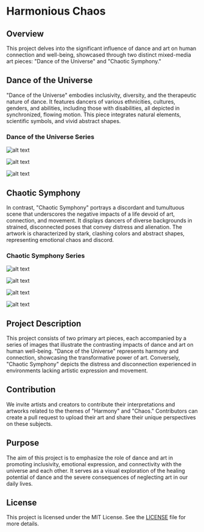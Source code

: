 # Harmonious Chaos

## Overview
This project delves into the significant influence of dance and art on human connection and well-being, showcased through two distinct mixed-media art pieces: "Dance of the Universe" and "Chaotic Symphony."

## Dance of the Universe
"Dance of the Universe" embodies inclusivity, diversity, and the therapeutic nature of dance. It features dancers of various ethnicities, cultures, genders, and abilities, including those with disabilities, all depicted in synchronized, flowing motion. This piece integrates natural elements, scientific symbols, and vivid abstract shapes.


### Dance of the Universe Series
![alt text](<images/DALL·E 2024-06-01 10.31.20 - A vibrant mixed-media art piece titled 'Dance of the Soul,' combining elements of painting, collage, and dance. The artwork features abstract forms an.webp>)

![alt text](<images/DALL·E 2024-06-01 11.25.26 - A high-quality image of a mixed-media art piece titled 'Harmonious Dance,' capturing the essence of inclusivity, diversity, and the healing power of d.webp>)

![alt text](<images/DALL·E 2024-06-01 11.25.19 - A high-quality image of a mixed-media art piece titled 'Harmonious Dance,' capturing the essence of inclusivity, diversity, and the healing power of d.webp>)

## Chaotic Symphony
In contrast, "Chaotic Symphony" portrays a discordant and tumultuous scene that underscores the negative impacts of a life devoid of art, connection, and movement. It displays dancers of diverse backgrounds in strained, disconnected poses that convey distress and alienation. The artwork is characterized by stark, clashing colors and abstract shapes, representing emotional chaos and discord.




### Chaotic Symphony Series
![alt text](<images/DALL·E 2024-06-01 11.25.09 - A high-quality image of a mixed-media art piece titled 'Chaotic Dissonance,' portraying a world without the healthy connection to art, the universe, a.webp>)

![alt text](<images/DALL·E 2024-06-01 11.02.20 - A high-quality image of a mixed-media art piece titled 'Chaotic Symphony,' portraying a dissonant and chaotic scene to represent the consequences of a.webp>)

![alt text](<images/DALL·E 2024-06-01 11.02.29 - A high-quality image of a mixed-media art piece titled 'Chaotic Symphony,' portraying a dissonant and chaotic scene to represent the consequences of a.webp>)

![alt text](<images/DALL·E 2024-06-01 11.13.15 - A high-quality image of a mixed-media art piece titled 'Chaotic Symphony,' portraying a world without the healthy connection to art, the universe, and.webp>)

## Project Description
This project consists of two primary art pieces, each accompanied by a series of images that illustrate the contrasting impacts of dance and art on human well-being. "Dance of the Universe" represents harmony and connection, showcasing the transformative power of art. Conversely, "Chaotic Symphony" depicts the distress and disconnection experienced in environments lacking artistic expression and movement.

## Contribution
We invite artists and creators to contribute their interpretations and artworks related to the themes of "Harmony" and "Chaos." Contributors can create a pull request to upload their art and share their unique perspectives on these subjects.

## Purpose
The aim of this project is to emphasize the role of dance and art in promoting inclusivity, emotional expression, and connectivity with the universe and each other. It serves as a visual exploration of the healing potential of dance and the severe consequences of neglecting art in our daily lives.

## License
This project is licensed under the MIT License. See the [LICENSE](LICENSE) file for more details.
